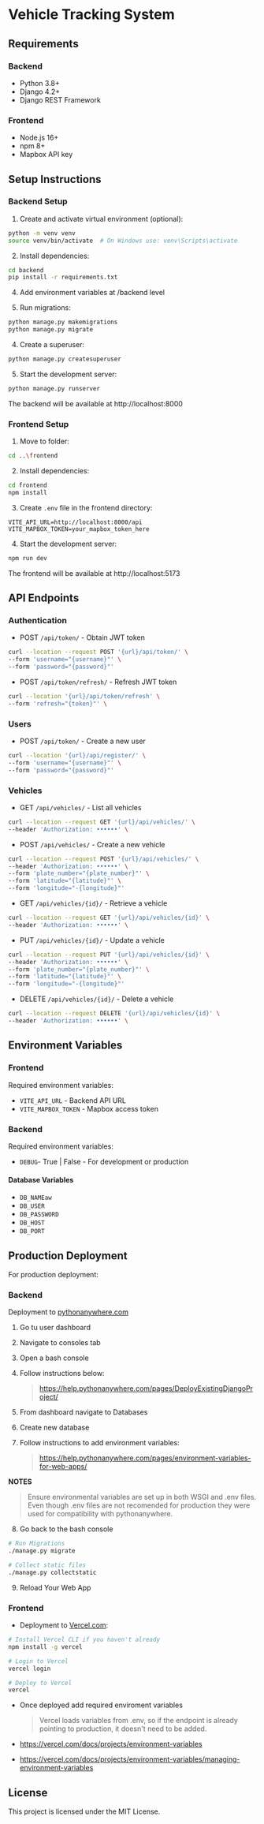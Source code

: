 # Vehicle Tracking System

## Requirements

### Backend

- Python 3.8+
- Django 4.2+
- Django REST Framework

### Frontend

- Node.js 16+
- npm 8+
- Mapbox API key

## Setup Instructions

### Backend Setup

1. Create and activate virtual environment (optional):

```bash
python -m venv venv
source venv/bin/activate  # On Windows use: venv\Scripts\activate
```

2. Install dependencies:

```bash
cd backend
pip install -r requirements.txt
```
4. Add environment variables at /backend level


3. Run migrations:

```bash
python manage.py makemigrations
python manage.py migrate
```

4. Create a superuser:

```bash
python manage.py createsuperuser
```

5. Start the development server:

```bash
python manage.py runserver
```

The backend will be available at http://localhost:8000

### Frontend Setup

1. Move to folder:

```bash
cd ..\frontend
```

2. Install dependencies:

```bash
cd frontend
npm install
```

3. Create `.env` file in the frontend directory:

```env
VITE_API_URL=http://localhost:8000/api
VITE_MAPBOX_TOKEN=your_mapbox_token_here
```

4. Start the development server:

```bash
npm run dev
```

The frontend will be available at http://localhost:5173

## API Endpoints

### Authentication

- POST `/api/token/` - Obtain JWT token

```bash
curl --location --request POST '{url}/api/token/' \
--form 'username="{username}"' \
--form 'password="{password}"'
```

- POST `/api/token/refresh/` - Refresh JWT token

```bash
curl --location '{url}/api/token/refresh' \
--form 'refresh="{token}"' \
```

### Users

- POST `/api/token/` - Create a new user

```bash
curl --location '{url}/api/register/' \
--form 'username="{username}"' \
--form 'password="{password}"'
```

### Vehicles

- GET `/api/vehicles/` - List all vehicles

```bash
curl --location --request GET '{url}/api/vehicles/' \
--header 'Authorization: ••••••' \
```

- POST `/api/vehicles/` - Create a new vehicle

```bash
curl --location --request POST '{url}/api/vehicles/' \
--header 'Authorization: ••••••' \
--form 'plate_number="{plate_number}"' \
--form 'latitude="{latitude}"' \
--form 'longitude="-{longitude}"'
```

- GET `/api/vehicles/{id}/` - Retrieve a vehicle

```bash
curl --location --request GET '{url}/api/vehicles/{id}' \
--header 'Authorization: ••••••' \
```

- PUT `/api/vehicles/{id}/` - Update a vehicle

```bash
curl --location --request PUT '{url}/api/vehicles/{id}' \
--header 'Authorization: ••••••' \
--form 'plate_number="{plate_number}"' \
--form 'latitude="{latitude}"' \
--form 'longitude="-{longitude}"'
```

- DELETE `/api/vehicles/{id}/` - Delete a vehicle

```bash
curl --location --request DELETE '{url}/api/vehicles/{id}' \
--header 'Authorization: ••••••' \
```

## Environment Variables

### Frontend

Required environment variables:

- `VITE_API_URL` - Backend API URL
- `VITE_MAPBOX_TOKEN` - Mapbox access token

### Backend

Required environment variables:

- `DEBUG`- True | False - For development or production

#### Database Variables

- `DB_NAMEaw`
- `DB_USER`
- `DB_PASSWORD`
- `DB_HOST`
- `DB_PORT`

## Production Deployment

For production deployment:

### Backend

Deployment to [pythonanywhere.com](https://www.pythonanywhere.com/)

1. Go tu user dashboard
2. Navigate to consoles tab
3. Open a bash console
4. Follow instructions below:

   > https://help.pythonanywhere.com/pages/DeployExistingDjangoProject/

5. From dashboard navigate to Databases
6. Create new database
7. Follow instructions to add environment variables:
   > https://help.pythonanywhere.com/pages/environment-variables-for-web-apps/

**NOTES**

> Ensure environmental variables are set up in both WSGI and .env files.\
> Even though .env files are not recomended for production they were used for compatibility with pythonanywhere.

8.  Go back to the bash console

```bash
# Run Migrations
./manage.py migrate

# Collect static files
./manage.py collectstatic
```

9.  Reload Your Web App

### Frontend

- Deployment to [Vercel.com](https://vercel.com/):

```bash
# Install Vercel CLI if you haven't already
npm install -g vercel

# Login to Vercel
vercel login

# Deploy to Vercel
vercel
```

- Once deployed add required enviroment variables

  > Vercel loads variables from .env, so if the endpoint is already pointing to production, it doesn't need to be added.

- https://vercel.com/docs/projects/environment-variables
- https://vercel.com/docs/projects/environment-variables/managing-environment-variables

## License

This project is licensed under the MIT License.
